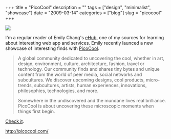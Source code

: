 +++
title = "PicoCool"
description = ""
tags = ["design", "minimalist", "showcase"]
date = "2009-03-14"
categories = ["blog"]
slug = "picocool"
+++



  <div class="notebook-screenshot"><a href="http://picocool.com/"><img id='bluga-thumbnail-1537' class='bluga-thumbnail large' src='http://media.konigi.com/bluga/
wt49bc53e13eb0d.jpg'/></a></div><p>I'm a regular reader of Emily Chang's <a href="http://emilychang.com/go/ehub/">eHub</a>, one of my sources for learning about interesting web app and services. Emily recently launced a new showcase of interesting finds with <a href="http://www.picocool.com/">PicoCool</a>. </p>
<blockquote><p>A global community dedicated to uncovering the cool, whether in art, design, environment, culture, architecture, fashion, travel or technology. Our community finds and shares tiny bytes and unique content from the world of peer media, social networks and subcultures. We discover upcoming designs, cool products, micro-trends, subcultures, artists, human experiences, innovations, philosophies, technologies, and more.</p>
<p>Somewhere in the undiscovered and the mundane lives real brilliance. PicoCool is about uncovering these microscopic moments when things first begin.</p></blockquote>
<p><a href="http://www.picocool.com/">Check it</a>.</p>
    
  <a href="http://picocool.com/">http://picocool.com/</a>
